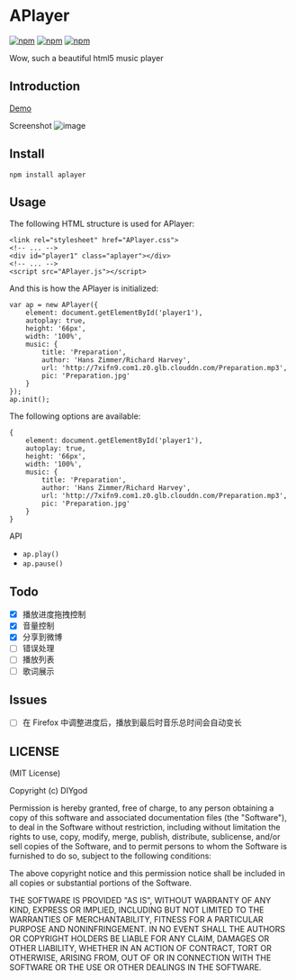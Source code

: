 # APlayer

[![npm](https://img.shields.io/npm/v/aplayer.svg?style=flat-square)](https://www.npmjs.com/package/aplayer)
[![npm](https://img.shields.io/npm/l/aplayer.svg?style=flat-square)](https://www.npmjs.com/package/aplayer)
[![npm](https://img.shields.io/npm/dt/aplayer.svg?style=flat-square)](https://www.npmjs.com/package/aplayer)

Wow, such a beautiful html5 music player

## Introduction

[Demo](https://www.anotherhome.net/file/APlayer)

Screenshot
![image](https://github.com/DIYgod/APlayer/raw/master/screenshot.png)

## Install

```
npm install aplayer
```

## Usage

The following HTML structure is used for APlayer:

```
<link rel="stylesheet" href="APlayer.css">
<!-- ... -->
<div id="player1" class="aplayer"></div>
<!-- ... -->
<script src="APlayer.js"></script>
```

And this is how the APlayer is initialized:

```
var ap = new APlayer({
    element: document.getElementById('player1'),
    autoplay: true,
    height: '66px',
    width: '100%',
    music: {
        title: 'Preparation',
        author: 'Hans Zimmer/Richard Harvey',
        url: 'http://7xifn9.com1.z0.glb.clouddn.com/Preparation.mp3',
        pic: 'Preparation.jpg'
    }
});
ap.init();
```

The following options are available:

```
{
    element: document.getElementById('player1'),
    autoplay: true,
    height: '66px',
    width: '100%',
    music: {
        title: 'Preparation',
        author: 'Hans Zimmer/Richard Harvey',
        url: 'http://7xifn9.com1.z0.glb.clouddn.com/Preparation.mp3',
        pic: 'Preparation.jpg'
    }
}
```

API

+ `ap.play()`
+ `ap.pause()`

## Todo

- [x] 播放进度拖拽控制
- [x] 音量控制
- [x] 分享到微博
- [ ] 错误处理
- [ ] 播放列表
- [ ] 歌词展示

## Issues

- [ ] 在 Firefox 中调整进度后，播放到最后时音乐总时间会自动变长


## LICENSE

(MIT License)

Copyright (c) DIYgod

Permission is hereby granted, free of charge, to any person obtaining a copy of this software and associated documentation files (the "Software"), to deal in the Software without restriction, including without limitation the rights to use, copy, modify, merge, publish, distribute, sublicense, and/or sell copies of the Software, and to permit persons to whom the Software is furnished to do so, subject to the following conditions:

The above copyright notice and this permission notice shall be included in all copies or substantial portions of the Software.

THE SOFTWARE IS PROVIDED "AS IS", WITHOUT WARRANTY OF ANY KIND, EXPRESS OR IMPLIED, INCLUDING BUT NOT LIMITED TO THE WARRANTIES OF MERCHANTABILITY, FITNESS FOR A PARTICULAR PURPOSE AND NONINFRINGEMENT. IN NO EVENT SHALL THE AUTHORS OR COPYRIGHT HOLDERS BE LIABLE FOR ANY CLAIM, DAMAGES OR OTHER LIABILITY, WHETHER IN AN ACTION OF CONTRACT, TORT OR OTHERWISE, ARISING FROM, OUT OF OR IN CONNECTION WITH THE SOFTWARE OR THE USE OR OTHER DEALINGS IN THE SOFTWARE.